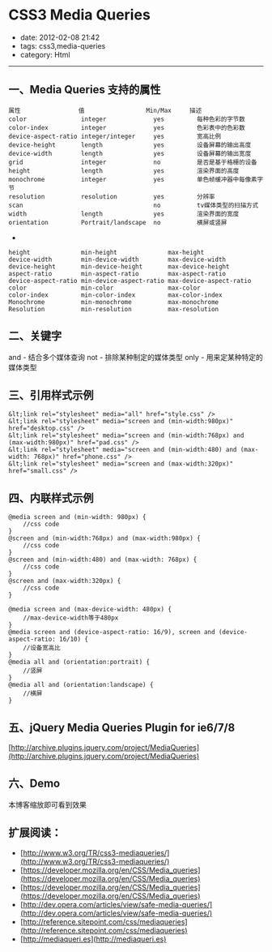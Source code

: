# CSS3 Media Queries

- date: 2012-02-08 21:42
- tags: css3,media-queries
- category: Html

----------------

## 一、Media Queries 支持的属性


	属性                值                 Min/Max     描述
	color               integer             yes         每种色彩的字节数
	color-index         integer             yes         色彩表中的色彩数
	device-aspect-ratio integer/integer     yes         宽高比例
	device-height       length              yes         设备屏幕的输出高度
	device-width        length              yes         设备屏幕的输出宽度
	grid                integer             no          是否是基于格栅的设备
	height              length              yes         渲染界面的高度
	monochrome          integer             yes         单色帧缓冲器中每像素字节
	resolution          resolution          yes         分辨率
	scan                                    no          tv媒体类型的扫描方式
	width               length              yes         渲染界面的宽度
	orientation         Portrait/landscape  no          横屏或竖屏

-

	height              min-height              max-height
	device-width        min-device-width        max-device-width
	device-height       min-device-height       max-device-height
	aspect-ratio        min-aspect-ratio        max-aspect-ratio
	device-aspect-ratio min-device-aspect-ratio max-device-aspect-ratio
	color               min-color               max-color
	color-index         min-color-index         max-color-index
	Monochrome          min-monochrome          max-monochrome
	Resolution          min-resolution          max-resolution


## 二、关键字

and - 结合多个媒体查询
not - 排除某种制定的媒体类型
only - 用来定某种特定的媒体类型


## 三、引用样式示例</h3>


	&lt;link rel="stylesheet" media="all" href="style.css" />
	&lt;link rel="stylesheet" media="screen and (min-width:980px)" href="desktop.css" />
	&lt;link rel="stylesheet" media="screen and (min-width:768px) and (max-width:980px)" href="pad.css" />
	&lt;link rel="stylesheet" media="screen and (min-width:480) and (max-width: 768px)" href="phone.css" />
	&lt;link rel="stylesheet" media="screen and (max-width:320px)" href="small.css" />



## 四、内联样式示例

	@media screen and (min-width: 980px) {
		//css code
	}
	@screen and (min-width:768px) and (max-width:980px) {
		//css code
	}
	@screen and (min-width:480) and (max-width: 768px) {
		//css code
	}
	@screen and (max-width:320px) {
		//css code
	}
	
	@media screen and (max-device-width: 480px) {
		//max-device-width等于480px
	}
	@media screen and (device-aspect-ratio: 16/9), screen and (device-aspect-ratio: 16/10) {
		//设备宽高比
	}
	@media all and (orientation:portrait) {
		//竖屏
	}
	@media all and (orientation:landscape) {
		//横屏
	}

## 五、jQuery Media Queries Plugin for ie6/7/8

[http://archive.plugins.jquery.com/project/MediaQueries](http://archive.plugins.jquery.com/project/MediaQueries)

## 六、Demo

本博客缩放即可看到效果

## 扩展阅读：

* [http://www.w3.org/TR/css3-mediaqueries/](http://www.w3.org/TR/css3-mediaqueries/)
* [https://developer.mozilla.org/en/CSS/Media_queries](https://developer.mozilla.org/en/CSS/Media_queries)
* [https://developer.mozilla.org/en/CSS/Media_queries](https://developer.mozilla.org/en/CSS/Media_queries)
* [http://dev.opera.com/articles/view/safe-media-queries/](http://dev.opera.com/articles/view/safe-media-queries/)
* [http://reference.sitepoint.com/css/mediaqueries](http://reference.sitepoint.com/css/mediaqueries)
* [http://mediaqueri.es](http://mediaqueri.es)